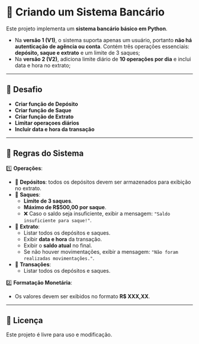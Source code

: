 # 🏦 Criando um Sistema Bancário

Este projeto implementa um **sistema bancário básico em Python**.  

- Na **versão 1 (V1)**, o sistema suporta apenas um usuário, portanto **não há autenticação de agência ou conta**. Contém três operações essenciais: **depósito, saque e extrato** e um limite de 3 saques;
- Na **versão 2 (V2)**, adiciona limite diário de **10 operações por dia** e inclui data e hora no extrato;

---

## 🚀 Desafio   

- **Criar função de Depósito**  
- **Criar função de Saque**  
- **Criar função de Extrato** 
- **Limitar operaçoes diários**
- **Incluir data e hora da transação** 

---

## 📌 Regras do Sistema  

1️⃣ **Operações**:  
   - 🔹 **Depósitos**: todos os depósitos devem ser armazenados para exibição no extrato.  
   - 🔹 **Saques**:  
     - **Limite de 3 saques**.  
     - **Máximo de R$500,00 por saque**.  
     - ❌ Caso o saldo seja insuficiente, exibir a mensagem: `"Saldo insuficiente para saque!"`.  
   - 🔹 **Extrato**:  
     - Listar todos os depósitos e saques.  
     - Exibir **data e hora** da transação.  
     - Exibir o **saldo atual** no final.  
     - Se não houver movimentações, exibir a mensagem: `"Não foram realizadas movimentações."`.  
   - 🔹 **Transações**:  
     - Listar todos os depósitos e saques.  

2️⃣ **Formatação Monetária**:  
   - Os valores devem ser exibidos no formato **R$ XXX,XX**.  

---
## 📜 Licença
Este projeto é livre para uso e modificação.
